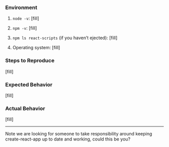 ### Environment

1. `node -v`: [fill]
2. `npm -v`: [fill]
3. `npm ls react-scripts` (if you haven’t ejected): [fill]

4. Operating system: [fill]


### Steps to Reproduce

<!-- Please create a repository that reproduces the issue with the minimal amount of code possible. -->

[fill]


### Expected Behavior

[fill]


### Actual Behavior

[fill]


--- 

Note we are looking for someone to take responsibility around keeping create-react-app up to date and working, could this be you?
